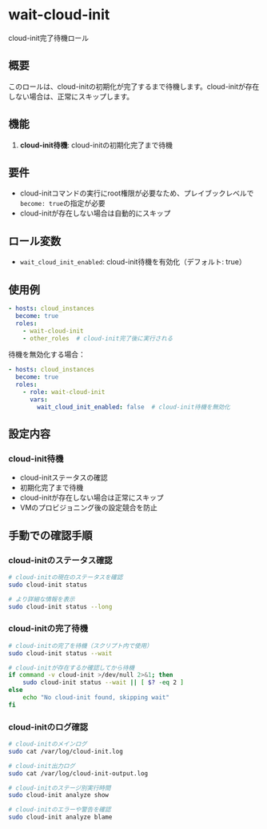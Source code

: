 # wait-cloud-init

cloud-init完了待機ロール

## 概要

このロールは、cloud-initの初期化が完了するまで待機します。cloud-initが存在しない場合は、正常にスキップします。

## 機能

1. **cloud-init待機**: cloud-initの初期化完了まで待機

## 要件

- cloud-initコマンドの実行にroot権限が必要なため、プレイブックレベルで`become: true`の指定が必要
- cloud-initが存在しない場合は自動的にスキップ

## ロール変数

- `wait_cloud_init_enabled`: cloud-init待機を有効化（デフォルト: true）

## 使用例

```yaml
- hosts: cloud_instances
  become: true
  roles:
    - wait-cloud-init
    - other_roles  # cloud-init完了後に実行される
```

待機を無効化する場合：
```yaml
- hosts: cloud_instances
  become: true
  roles:
    - role: wait-cloud-init
      vars:
        wait_cloud_init_enabled: false  # cloud-init待機を無効化
```

## 設定内容

### cloud-init待機
- cloud-initステータスの確認
- 初期化完了まで待機
- cloud-initが存在しない場合は正常にスキップ
- VMのプロビジョニング後の設定競合を防止

## 手動での確認手順

### cloud-initのステータス確認

```bash
# cloud-initの現在のステータスを確認
sudo cloud-init status

# より詳細な情報を表示
sudo cloud-init status --long
```

### cloud-initの完了待機

```bash
# cloud-initの完了を待機（スクリプト内で使用）
sudo cloud-init status --wait

# cloud-initが存在するか確認してから待機
if command -v cloud-init >/dev/null 2>&1; then
    sudo cloud-init status --wait || [ $? -eq 2 ]
else
    echo "No cloud-init found, skipping wait"
fi
```

### cloud-initのログ確認

```bash
# cloud-initのメインログ
sudo cat /var/log/cloud-init.log

# cloud-init出力ログ
sudo cat /var/log/cloud-init-output.log

# cloud-initのステージ別実行時間
sudo cloud-init analyze show

# cloud-initのエラーや警告を確認
sudo cloud-init analyze blame
```
